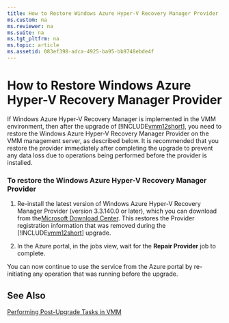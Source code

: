 ```yaml
---
title: How to Restore Windows Azure Hyper-V Recovery Manager Provider
ms.custom: na
ms.reviewer: na
ms.suite: na
ms.tgt_pltfrm: na
ms.topic: article
ms.assetid: 083ef398-adca-4925-ba95-bb9748ebde4f
---
```

# How to Restore Windows Azure Hyper-V Recovery Manager Provider
If Windows Azure Hyper\-V Recovery Manager is implemented in the VMM environment, then after the upgrade of [!INCLUDE[vmm12short](../Token/vmm12short_md.md)], you need to restore the Windows Azure Hyper\-V Recovery Manager Provider on the VMM management server, as described below. It is recommended that you restore the provider immediately after completing the upgrade to prevent any data loss due to operations being performed before the provider is installed.

### To restore the Windows Azure Hyper\-V Recovery Manager Provider

1.  Re\-install the latest version of Windows Azure Hyper\-V Recovery Manager Provider \(version 3.3.140.0 or later\), which you can download from the[Microsoft Download Center](http://www.microsoft.com/download/details.aspx?id=42285). This restores the Provider registration information that was removed during the [!INCLUDE[vmm12short](../Token/vmm12short_md.md)] upgrade.

2.  In the Azure portal, in the jobs view, wait for the **Repair Provider** job to complete.

You can now continue to use the service from the Azure portal by re\-initiating any operation that was running before the upgrade.

## See Also
[Performing Post-Upgrade Tasks in VMM](../Topic/Performing-Post-Upgrade-Tasks-in-VMM.md)

